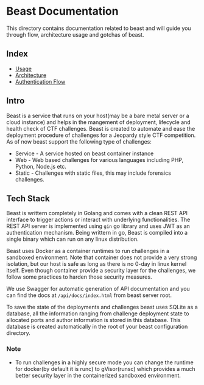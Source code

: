 # Beast Documentation

This directory contains documentation related to beast and will guide you through flow, architecture usage and gotchas of beast.

## Index

* [Usage](/Usage)
* [Architecture](Architecture)
* [Authentication Flow](Auth)

## Intro

Beast is a service that runs on your host(may be a bare metal server or a cloud instance) and helps in the mangement of deployment, lifecycle and health check of CTF challenges. Beast is created to automate and ease the deployment procedure of challenges for a Jeopardy style CTF competition. As of now beast support the following type of challenges:

* Service - A service hosted on beast container instance
* Web - Web based challenges for various languages including PHP, Python, Node.js etc.
* Static - Challenges with static files, this may include forensics challenges.

## Tech Stack

Beast is writtern completely in Golang and comes with a clean REST API interface to trigger actions or interact with underlying functionalities.
The REST API server is implemented using `gin` go library and uses JWT as an authentication mechanism. Being writtern in go, Beast is compiled into
a single binary which can run on any linux distribution.

Beast uses Docker as a container runtimes to run challenges in a sandboxed environment. Note that container does not provide a very strong isolation, but our host is safe as long as there is no 0-day in linux kernel itself. Even though container provide a security layer for the challenges, we follow some practices to harden those security measures.

We use Swagger for automatic generation of API documentation and you can find the docs at `/api/docs/index.html` from beast server root.

To save the state of the deployments and challenges beast uses SQLite as a database, all the information ranging from challenge deployment state to allocated ports and author information is stored in this database. This database is created automatically in the root of your beast configuration directory.

### Note

* To run challenges in a highly secure mode you can change the runtime for docker(by default it is runc) to gVisor(runsc) which provides a much better security layer in the containerized sandboxed environment.

